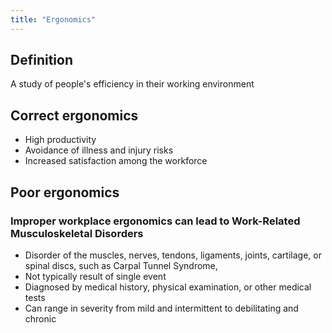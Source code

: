 ```yaml
---
title: "Ergonomics"
---
```

## Definition
A study of people's efficiency in their working environment

## Correct ergonomics
- High productivity
- Avoidance of illness and injury risks 
- Increased satisfaction among the workforce

## Poor ergonomics

### Improper workplace ergonomics can lead to Work-Related Musculoskeletal Disorders
- Disorder of the muscles, nerves, tendons, ligaments, joints, cartilage, or spinal discs, such as Carpal Tunnel Syndrome, 
- Not typically result of single event
- Diagnosed by medical history, physical examination, or other medical tests
- Can range in severity from mild and intermittent to debilitating and chronic
